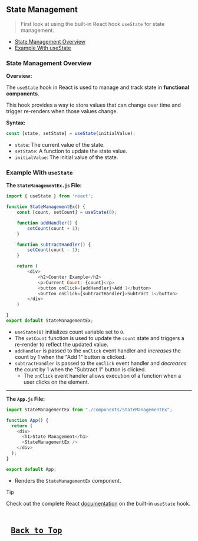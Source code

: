 ## State Management
>First look at using the built-in React hook `useState` for state management.

* [State Management Overview](#state-management-overview)
* [Example With useState](#example-with-usestate)

### State Management Overview

**Overview:**

The `useState` hook in React is used to manage and track state in **functional components**.

This hook provides a way to store values that can change over time and trigger re-renders when those values change.

**Syntax:**
```js
const [state, setState] = useState(initialValue);
```
* `state`: The current value of the state.
* `setState`: A function to update the state value.
* `initialValue`: The initial value of the state.

### Example With `useState`

**The `StateManagementEx.js` File:**
```js
import { useState } from 'react';

function StateManagementEx() {
    const [count, setCount] = useState(0);

    function addHandler() {
        setCount(count + 1);
    }

    function subtractHandler() {
        setCount(count - 1);
    }

    return (
        <div>
            <h2>Counter Example</h2>
            <p>Current Count: {count}</p>
            <button onClick={addHandler}>Add 1</button>
            <button onClick={subtractHandler}>Subtract 1</button>
        </div>
    )

}
export default StateManagementEx;
```
* `useState(0)` initializes count variable set to `0`.
* The `setCount` function is used to update the `count` state and triggers a re-render to reflect the updated value.
* `addHandler` is passed to the `onClick` event handler and *increases* the count by 1 when the "Add 1" button is clicked.
* `subtractHandler` is passed to the `onClick` event handler and *decreases* the count by 1 when the "Subtract 1" button is clicked.
  * The `onClick` event handler allows execution of a function when a user clicks on the element.

---

**The `App.js` File:**
```js
import StateManagementEx from "./components/StateManagementEx";

function App() {
  return (
    <div>
      <h1>State Management</h1>
      <StateManagementEx />
    </div>
  );
}

export default App;
```
* Renders the `StateManagementEx` component.

> [!TIP]
> Check out the complete React [documentation](https://react.dev/reference/react/useState) on the built-in `useState` hook.

<kbd> <br> [Back to Top](#state-management) <br> </kbd>
---